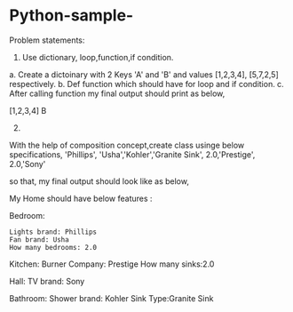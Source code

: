 # Python-sample-

Problem statements:

1. Use dictionary, loop,function,if condition.
 
a. Create a dictoinary with 2 Keys 'A' and 'B' and values [1,2,3,4], [5,7,2,5] respectively.
b. Def function which should have for loop and if condition.
c. After calling function my final output should print as below,

[1,2,3,4]
 B
 

2. 
With the help of composition concept,create class usinge below specifications,
'Phillips', 'Usha','Kohler','Granite Sink', 2.0,'Prestige', 2.0,'Sony'

so that, my final output should look like as below,


My Home should have below features : 

Bedroom: 

 	Lights brand: Phillips
 	Fan brand: Usha
 	How many bedrooms: 2.0
  
Kitchen: 
 	Burner Company: Prestige
 	How many sinks:2.0
  
Hall:
 	TV brand: Sony
  
Bathroom: 
 	Shower brand: Kohler
 	Sink Type:Granite Sink
